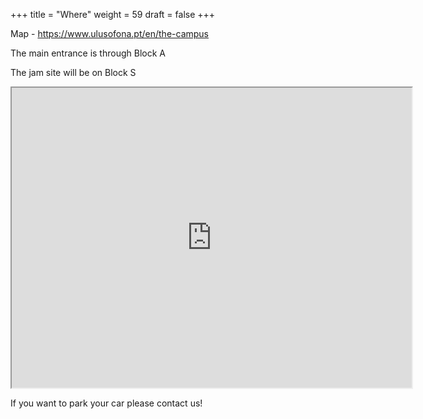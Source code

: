 +++
title = "Where"
weight = 59
draft = false
+++

Map - https://www.ulusofona.pt/en/the-campus

The main entrance is through Block A

The jam site will be on Block S

<iframe src="https://www.google.com/maps/d/u/0/embed?mid=1XCO_k5Lg--aWHM3JxGWsgP4bD8w2J1_v" width="640" height="480"></iframe>


If you want to park your car please contact us!
